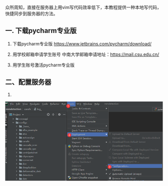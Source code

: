 
众所周知，直接在服务器上用vim写代码效率低下，本教程提供一种本地写代码，快捷同步到服务器的方法。


## 一. 下载pycharm专业版

1. 下载pycharm专业版
https://www.jetbrains.com/pycharm/download/

2. 用学校邮箱申请学生账号
中南大学邮箱申请地址：https://mail.csu.edu.cn/

3. 用学生账号激活pycharm专业版

## 二、配置服务器

1.
![步骤1](docs/images/sftp/1.png)
